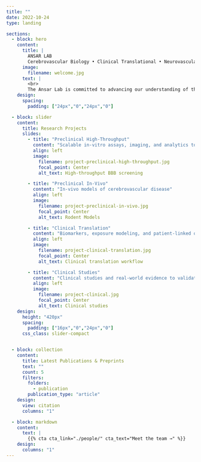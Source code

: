 ```yaml
---
title: ""
date: 2022-10-24
type: landing

sections:
  - block: hero
    content:
      title: |
        ANSAR LAB
        Cerebrovascular Biology • Clinical Translational • Neurovascular Disease
      image:
        filename: welcome.jpg
      text: |
        <br>
        The Ansar Lab is committed to advancing our understanding of the cerebrovasculature, integrating multifaceted molecular, cellular, and systems-level approaches. By fostering collaborations with international clinical and preclinical partners, we aim to bridge fundamental mechanistic discoveries with translational applications, ultimately driving innovation in diagnostics and therapeutics for cerebrovascular and neurological disorders.
    design:
      spacing:
        padding: ["24px","0","24px","0"]

  - block: slider
    content:
      title: Research Projects
      slides:
        - title: "Preclinical High-Throughput"
          content: "Scalable in-vitro assays, imaging, and analytics to accelerate discovery and screening"
          align: left
          image:
            filename: project-preclinical-high-throughput.jpg
            focal_point: Center
            alt_text: High-throughput BBB screening

        - title: "Preclinical In-Vivo"
          content: "In-vivo models of cerebrovascular disease"
          align: left
          image:
            filename: project-preclinical-in-vivo.jpg
            focal_point: Center
            alt_text: Rodent Models

        - title: "Clinical Translation"
          content: "Biomarkers, exposure modeling, and patient-linked outcomes."
          align: left
          image:
            filename: project-clinical-translation.jpg
            focal_point: Center
            alt_text: Clinical translation workflow

        - title: "Clinical Studies"
          content: "Clinical studies and real-world evidence to validate interventions and identify biomarkers."
          align: left
          image:
            filename: project-clinical.jpg
            focal_point: Center
            alt_text: Clinical studies
    design:
      height: "420px"
      spacing:
        padding: ["16px","0","24px","0"]
      css_class: slider-compact


  - block: collection
    content:
      title: Latest Publications & Preprints
      text: ""
      count: 5
      filters:
        folders:
          - publication
        publication_type: "article"
    design:
      view: citation
      columns: "1"

  - block: markdown
    content:
      text: |
        {{% cta cta_link="./people/" cta_text="Meet the team →" %}}
    design:
      columns: "1"
---
```

